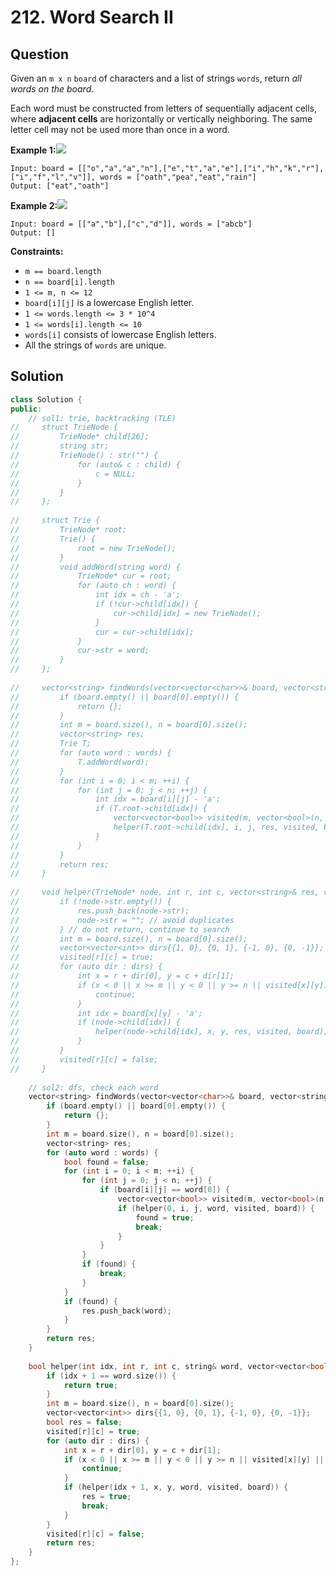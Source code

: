 # 212. Word Search II

## Question

Given an `m x n` `board` of characters and a list of strings `words`, return _all words on the board_.

Each word must be constructed from letters of sequentially adjacent cells, where **adjacent cells** are horizontally or vertically neighboring. The same letter cell may not be used more than once in a word.

**Example 1:**![](https://assets.leetcode.com/uploads/2020/11/07/search1.jpg)

```text
Input: board = [["o","a","a","n"],["e","t","a","e"],["i","h","k","r"],["i","f","l","v"]], words = ["oath","pea","eat","rain"]
Output: ["eat","oath"]
```

**Example 2:**![](https://assets.leetcode.com/uploads/2020/11/07/search2.jpg)

```text
Input: board = [["a","b"],["c","d"]], words = ["abcb"]
Output: []
```

**Constraints:**

* `m == board.length`
* `n == board[i].length`
* `1 <= m, n <= 12`
* `board[i][j]` is a lowercase English letter.
* `1 <= words.length <= 3 * 10^4`
* `1 <= words[i].length <= 10`
* `words[i]` consists of lowercase English letters.
* All the strings of `words` are unique.

## Solution

```cpp
class Solution {
public:
    // sol1: trie, backtracking (TLE)
//     struct TrieNode {
//         TrieNode* child[26];
//         string str;
//         TrieNode() : str("") {
//             for (auto& c : child) {
//                 c = NULL;
//             }
//         }
//     };
    
//     struct Trie {
//         TrieNode* root;
//         Trie() {
//             root = new TrieNode();
//         }
//         void addWord(string word) {
//             TrieNode* cur = root;
//             for (auto ch : word) {
//                 int idx = ch - 'a';
//                 if (!cur->child[idx]) {
//                     cur->child[idx] = new TrieNode();
//                 }
//                 cur = cur->child[idx];
//             }
//             cur->str = word;
//         }
//     };
    
//     vector<string> findWords(vector<vector<char>>& board, vector<string>& words) {
//         if (board.empty() || board[0].empty()) {
//             return {};
//         }
//         int m = board.size(), n = board[0].size();
//         vector<string> res;
//         Trie T;
//         for (auto word : words) {
//             T.addWord(word);
//         }
//         for (int i = 0; i < m; ++i) {
//             for (int j = 0; j < n; ++j) {
//                 int idx = board[i][j] - 'a';
//                 if (T.root->child[idx]) {
//                     vector<vector<bool>> visited(m, vector<bool>(n, false));
//                     helper(T.root->child[idx], i, j, res, visited, board);
//                 }
//             }
//         }
//         return res;
//     }
    
//     void helper(TrieNode* node, int r, int c, vector<string>& res, vector<vector<bool>>& visited, vector<vector<char>>& board) {
//         if (!node->str.empty()) {
//             res.push_back(node->str);
//             node->str = ""; // avoid duplicates
//         } // do not return, continue to search
//         int m = board.size(), n = board[0].size();
//         vector<vector<int>> dirs{{1, 0}, {0, 1}, {-1, 0}, {0, -1}};
//         visited[r][c] = true;
//         for (auto dir : dirs) {
//             int x = r + dir[0], y = c + dir[1];
//             if (x < 0 || x >= m || y < 0 || y >= n || visited[x][y]) {
//                 continue;
//             }
//             int idx = board[x][y] - 'a';
//             if (node->child[idx]) {
//                 helper(node->child[idx], x, y, res, visited, board);
//             }
//         }
//         visited[r][c] = false;
//     }
    
    // sol2: dfs, check each word
    vector<string> findWords(vector<vector<char>>& board, vector<string>& words) {
        if (board.empty() || board[0].empty()) {
            return {};
        }
        int m = board.size(), n = board[0].size();
        vector<string> res;
        for (auto word : words) {
            bool found = false;
            for (int i = 0; i < m; ++i) {
                for (int j = 0; j < n; ++j) {
                    if (board[i][j] == word[0]) {
                        vector<vector<bool>> visited(m, vector<bool>(n, false));
                        if (helper(0, i, j, word, visited, board)) {
                            found = true;
                            break;
                        }
                    }
                }
                if (found) {
                    break;
                }
            }
            if (found) {
                res.push_back(word);
            }
        }
        return res;
    }
    
    bool helper(int idx, int r, int c, string& word, vector<vector<bool>>& visited, vector<vector<char>>& board) {
        if (idx + 1 == word.size()) {
            return true;
        }
        int m = board.size(), n = board[0].size();
        vector<vector<int>> dirs{{1, 0}, {0, 1}, {-1, 0}, {0, -1}};
        bool res = false;
        visited[r][c] = true;
        for (auto dir : dirs) {
            int x = r + dir[0], y = c + dir[1];
            if (x < 0 || x >= m || y < 0 || y >= n || visited[x][y] || board[x][y] != word[idx+1]) {
                continue;
            }
            if (helper(idx + 1, x, y, word, visited, board)) {
                res = true;
                break;
            }
        }
        visited[r][c] = false;
        return res;
    }
};
```


